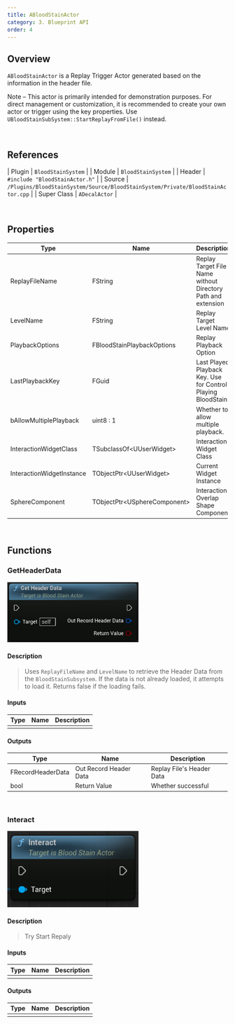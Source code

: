```yaml
---
title: ABloodStainActor
category: 3. Blueprint API
order: 4
---
```



## Overview

`ABloodStainActor` is a Replay Trigger Actor generated based on the information in the header file.

Note – This actor is primarily intended for demonstration purposes. For direct management or customization, it is recommended to create your own actor or trigger using the key properties. Use `UBloodStainSubSystem::StartReplayFromFile()` instead.

<br/>


## References

| Plugin | `BloodStainSystem` |
| Module | `BloodStainSystem` |
| Header | `#include "BloodStainActor.h"` |
| Source | `/Plugins/BloodStainSystem/Source/BloodStainSystem/Private/BloodStainActor.cpp` |
| Super Class | `ADecalActor` |

<br/>


## Properties


| Type | Name | Description |
|------------------|------------------|------------------------------|
| ReplayFileName | FString | Replay Target File Name without Directory Path and extension |
| LevelName | FString | Replay Target Level Name |
| PlaybackOptions | FBloodStainPlaybackOptions | Replay Playback Option |
| LastPlaybackKey | FGuid | Last Played Playback Key. Use for Control Playing BloodStain |
| bAllowMultiplePlayback | uint8 : 1 | Whether to allow multiple playback. |
| InteractionWidgetClass | TSubclassOf&lt;UUserWidget&gt; | Interaction Widget Class |
| InteractionWidgetInstance | TObjectPtr&lt;UUserWidget&gt; | Current Widget Instance |
| SphereComponent | TObjectPtr&lt;USphereComponent&gt; | Interaction Overlap Shape Component |

<br/>

## Functions

### GetHeaderData

<img src="../../images/BloodStainActor/GetHeaderData.png" width="300" />	

#### Description

> Uses `ReplayFileName` and `LevelName` to retrieve the Header Data from the `BloodStainSubsystem`.
If the data is not already loaded, it attempts to load it.
Returns false if the loading fails.

#### Inputs

| Type | Name | Description |
|------|------|-------------|
| | |

#### Outputs

| Type | Name | Description |
|------|------|-------------|
| FRecordHeaderData | Out Record Header Data | Replay File's Header Data |
| bool | Return Value | Whether successful |

<br>

### Interact

<img src="../../images/BloodStainActor/Interact.png" width="300" />	


#### Description

> Try Start Repaly

#### Inputs

| Type | Name | Description |
|------|------|-------------|
| | |

#### Outputs

| Type | Name | Description |
|------|------|-------------|
| | |

<br>